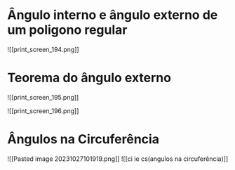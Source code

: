 # Ângulo interno e ângulo externo de um poligono regular

![[print_screen_194.png]]

# Teorema do ângulo externo

![[print_screen_195.png]]



![[print_screen_196.png]]



# Ângulos na Circuferência

![[Pasted image 20231027101919.png]]
![[ci ie cs(angulos na circuferência)]]
